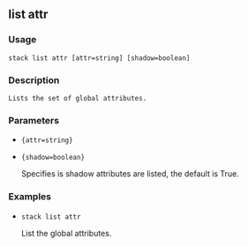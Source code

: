 ## list attr

### Usage

`stack list attr [attr=string] [shadow=boolean]`

### Description


	Lists the set of global attributes.

	

### Parameters
* `{attr=string}`
* `{shadow=boolean}`

   Specifies is shadow attributes are listed, the default
	is True.

### Examples

* `stack list attr`

   List the global attributes.



